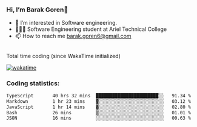 ###  Hi, I’m Barak Goren👋
- 👀 I’m interested in Software engineering.
- 👨🏼‍🎓 Software Engineering student at Ariel Technical College
- 📫 How to reach me barak.goren6@gmail.com
##
Total time coding (since WakaTime initialized)

[![wakatime](https://wakatime.com/badge/user/5cc5ec80-a806-4ca2-a704-db29274e48cd.svg)](https://wakatime.com/@5cc5ec80-a806-4ca2-a704-db29274e48cd)

   
### Coding statistics:

<!--START_SECTION:waka-->

```txt
TypeScript       40 hrs 32 mins  ███████████████████████░░   91.34 %
Markdown         1 hr 23 mins    ▓░░░░░░░░░░░░░░░░░░░░░░░░   03.12 %
JavaScript       1 hr 14 mins    ▓░░░░░░░░░░░░░░░░░░░░░░░░   02.80 %
Bash             26 mins         ▒░░░░░░░░░░░░░░░░░░░░░░░░   01.01 %
JSON             16 mins         ░░░░░░░░░░░░░░░░░░░░░░░░░   00.63 %
```

<!--END_SECTION:waka-->

<!---
barakgoren/barakgoren is a ✨ special ✨ repository because its `README.md` (this file) appears on your GitHub profile.
You can click the Preview link to take a look at your changes.
--->
